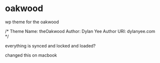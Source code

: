 oakwood
=======

wp theme for the oakwood

/*
Theme Name: theOakwood
Author: Dylan Yee
Author URI: dylanyee.com
*/

everything is synced and locked and loaded?

changed this on macbook